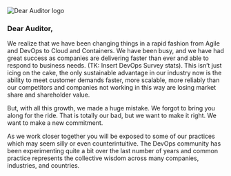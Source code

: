 ![Dear Auditor logo](https://dearauditor.github.io/images/dear-auditor-logo.png)

### Dear Auditor,

We realize that we have been changing things in a rapid fashion from Agile and DevOps to Cloud and Containers. We have been busy, and we have had great success as companies are delivering faster than ever and able to respond to business needs. (TK: Insert DevOps Survey stats). This isn’t just icing on the cake, the only sustainable advantage in our industry now is the ability to meet customer demands faster, more scalable, more reliably than our competitors and companies not working in this way are losing market share and shareholder value.

But, with all this growth, we made a huge mistake. We forgot to bring you along for the ride. That is totally our bad, but we want to make it right. We want to make a new commitment. 

As we work closer together you will be exposed to some of our practices which may seem silly or even counterintuitive.  The DevOps community has been experimenting quite a bit over the last number of years and common practice represents the collective wisdom across many companies, industries, and countries.

